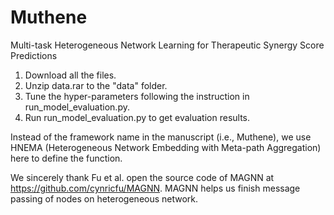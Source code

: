 # Muthene
Multi-task Heterogeneous Network Learning for Therapeutic Synergy Score Predictions

1. Download all the files.
2. Unzip data.rar to the "data" folder.
3. Tune the hyper-parameters following the instruction in run_model_evaluation.py.
4. Run run_model_evaluation.py to get evaluation results.

Instead of the framework name in the manuscript (i.e., Muthene), we use HNEMA (Heterogeneous Network Embedding with Meta-path Aggregation) here to define the function.

We sincerely thank Fu et al. open the source code of MAGNN at https://github.com/cynricfu/MAGNN. MAGNN helps us finish message passing of nodes on heterogeneous network.
